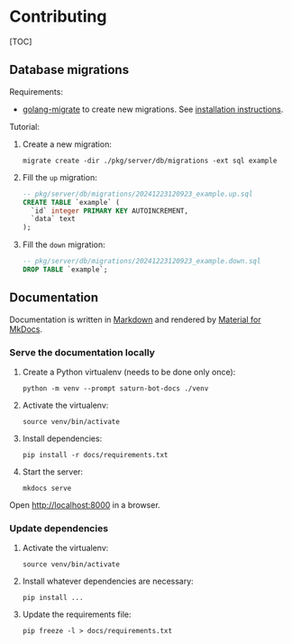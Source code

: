 # Contributing

[TOC]

## Database migrations

Requirements:

-   [golang-migrate](https://github.com/golang-migrate) to create new migrations.
    See [installation instructions](https://github.com/golang-migrate/migrate/tree/master/cmd/migrate#installation).

Tutorial:

1. Create a new migration:
    ```shell
    migrate create -dir ./pkg/server/db/migrations -ext sql example
    ```
2. Fill the `up` migration:
    ```sql
    -- pkg/server/db/migrations/20241223120923_example.up.sql
    CREATE TABLE `example` (
      `id` integer PRIMARY KEY AUTOINCREMENT,
      `data` text
    );
    ```
3. Fill the `down` migration:
    ```sql
    -- pkg/server/db/migrations/20241223120923_example.down.sql
    DROP TABLE `example`;
    ```

## Documentation

Documentation is written in [Markdown](https://www.markdownguide.org/) and rendered by [Material for MkDocs](https://squidfunk.github.io/mkdocs-material/).

### Serve the documentation locally

1. Create a Python virtualenv (needs to be done only once):
    ```shell
    python -m venv --prompt saturn-bot-docs ./venv
    ```
2. Activate the virtualenv:
    ```shell
    source venv/bin/activate
    ```
3. Install dependencies:
    ```shell
    pip install -r docs/requirements.txt
    ```
4. Start the server:
    ```shell
    mkdocs serve
    ```

Open [http://localhost:8000](http://localhost:8000) in a browser.

### Update dependencies

1. Activate the virtualenv:
    ```shell
    source venv/bin/activate
    ```
2. Install whatever dependencies are necessary:
    ```shell
    pip install ...
    ```
3. Update the requirements file:
    ```shell
    pip freeze -l > docs/requirements.txt
    ```
